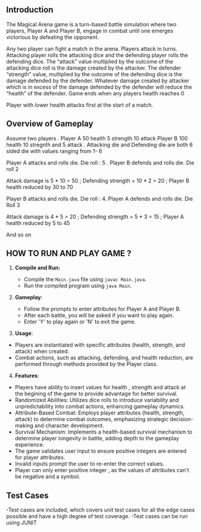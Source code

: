  ## Introduction


The Magical Arena game is a turn-based battle simulation where two players, Player A and Player B, engage in combat until one emerges victorious by defeating the opponent.


Any two player can fight a match in the arena. Players attack in turns. Attacking player rolls the attacking dice and the defending player rolls the defending dice. The “attack”  value multiplied by the outcome of the  attacking dice roll is the damage created by the attacker. The defender “strength” value, multiplied by the outcome of the defending dice is the damage defended by the defender. Whatever damage created by attacker which is in excess of the damage defended by the defender will reduce the “health” of the defender. Game ends when any players health reaches 0

Player with lower health attacks first at the start of a match. 

## Overview of Gameplay 

Assume two players . Player A 50 health 5 strength 10 attack Player B 100 health 10 stregnth and 5 attack . Attacking die and Defending die are both 6 sided die with values ranging from 1- 6

Player A attacks and rolls die. Die roll : 5 . Player B defends and rolls die. Die roll 2

Attack damage is 5 * 10 = 50 ; Defending strength = 10 * 2 = 20 ; Player B health reduced by 30 to 70

Player B attacks and rolls die. Die roll : 4. Player A defends and rolls die. Die Roll 3

Attack damage is 4 * 5 = 20 ; Defending strength = 5 * 3 = 15 ; Player A health reduced by 5 to 45

And so on

## HOW TO RUN AND PLAY GAME ?

1. **Compile and Run:**
   - Compile the `Main.java` file using `javac Main.java`.
   - Run the compiled program using `java Main`.

2. **Gameplay**:
   - Follow the prompts to enter attributes for Player A and Player B.
   - After each battle, you will be asked if you want to play again.
   - Enter 'Y' to play again or 'N' to exit the game.


3. **Usage**:
  - Players are instantiated with specific attributes (health, strength, and attack) when created.
  - Combat actions, such as attacking, defending, and health reduction, are performed through methods provided by the Player class.

4. **Features**:
  - Players have ability to insert values for health , strength and attack at the begining of the game to provide advantage for better survival. 
  - Randomized Abilities: Utilizes dice rolls to introduce variability and unpredictability into combat actions, enhancing gameplay dynamics.
  - Attribute-Based Combat: Employs player attributes (health, strength, attack) to determine combat outcomes, emphasizing strategic decision-making and character development.
  - Survival Mechanism: Implements a health-based survival mechanism to determine player longevity in battle, adding depth to the gameplay experience.
  - The game validates user input to ensure positive integers are entered for player attributes.
  - Invalid inputs prompt the user to re-enter the correct values.
  - Player can only enter positive integer , as the values of attributes can't be negative and a symbol.


## Test Cases

  -Test cases are included, which covers unit test cases for all the edge cases possible and have a high degree of test coverage.
  -Test cases can be run using JUNIT

